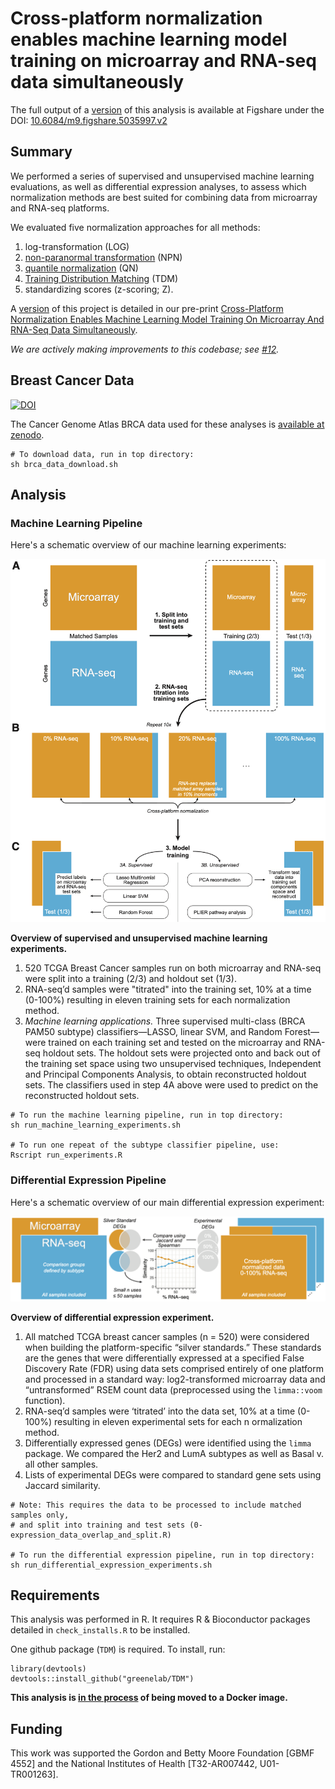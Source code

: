 # Cross-platform normalization enables machine learning model training on microarray and RNA-seq data simultaneously

The full output of a [version](https://github.com/greenelab/RNAseq_titration_results/releases/tag/v1.1) of this analysis is available at Figshare under the DOI: [10.6084/m9.figshare.5035997.v2](https://doi.org/10.6084/m9.figshare.5035997.v2)

## Summary

We performed a series of supervised and unsupervised machine learning 
evaluations, as well as differential expression analyses, to assess which 
normalization methods are best suited for combining data from microarray and 
RNA-seq platforms. 

We evaluated five normalization approaches for all methods: 

1. log-transformation (LOG) 
2. [non-paranormal transformation](https://arxiv.org/abs/0903.0649) (NPN)
3. [quantile normalization](http://bmbolstad.com/misc/normalize/bolstad_norm_paper.pdf) (QN)
4. [Training Distribution Matching](https://peerj.com/articles/1621/) (TDM)
5. standardizing scores (z-scoring; Z).

A [version](https://github.com/greenelab/RNAseq_titration_results/releases/tag/v1.0) of this project is detailed in our pre-print
[Cross-Platform Normalization Enables Machine Learning Model Training On Microarray And RNA-Seq Data Simultaneously](https://doi.org/10.1101/118349).

_We are actively making improvements to this codebase; see [#12](https://github.com/greenelab/RNAseq_titration_results/issues/12)._
 
## Breast Cancer Data

[![DOI](https://zenodo.org/badge/DOI/10.5281/zenodo.58862.svg)](https://doi.org/10.5281/zenodo.58862)

The Cancer Genome Atlas BRCA data used for these analyses
is [available at zenodo](https://zenodo.org/record/58862).

```
# To download data, run in top directory:
sh brca_data_download.sh
```

## Analysis

### Machine Learning Pipeline

Here's a schematic overview of our machine learning experiments:

![](https://github.com/greenelab/RNAseq_titration_results/blob/master/diagrams/RNA-seq_titration_ML_overview.png)

**Overview of supervised and unsupervised machine learning experiments.** 

1. 520 TCGA Breast Cancer samples run on both microarray and RNA-seq were split 
into a training (2/3) and holdout set (1/3).
2. RNA-seq’d samples were "titrated" into the training set, 10% at a time (0-100%) 
resulting in eleven training sets for each normalization method. 
3. _Machine learning applications._ Three supervised multi-class (BRCA PAM50 subtype) 
classifiers—LASSO, linear SVM, and Random Forest—were trained on each training set 
and tested on the microarray and RNA-seq holdout sets. The holdout sets were projected 
onto and back out of the training set space using two unsupervised techniques, Independent 
and Principal Components Analysis, to obtain reconstructed holdout sets. The 
classifiers used in step 4A above were used to predict on the reconstructed holdout 
sets. 

```
# To run the machine learning pipeline, run in top directory:
sh run_machine_learning_experiments.sh

# To run one repeat of the subtype classifier pipeline, use:
Rscript run_experiments.R
```

### Differential Expression Pipeline

Here's a schematic overview of our main differential expression experiment:

![](https://github.com/greenelab/RNAseq_titration_results/blob/master/diagrams/RNA-seq_titration_diff_expression_overview.png?raw=true)

**Overview of differential expression experiment.** 

1. All matched TCGA breast cancer samples (n = 520) were considered when building the platform-specific 
“silver standards.” These standards are the genes that were differentially 
expressed at a specified False Discovery Rate (FDR) using data sets comprised 
entirely of one platform and processed in a standard way: log2-transformed 
microarray data and “untransformed” RSEM count data (preprocessed using the 
`limma::voom` function). 
2. RNA-seq’d samples were ‘titrated’ into the data set, 
10% at a time (0-100%) resulting in eleven experimental sets for each n
ormalization method. 
3. Differentially expressed genes (DEGs) were identified using 
the `limma` package. We compared the Her2 and LumA subtypes as well as Basal
v. all other samples. 
4. Lists of experimental DEGs were compared to standard gene 
sets using Jaccard similarity. 

```
# Note: This requires the data to be processed to include matched samples only, 
# and split into training and test sets (0-expression_data_overlap_and_split.R)

# To run the differential expression pipeline, run in top directory:
sh run_differential_expression_experiments.sh
```

## Requirements

This analysis was performed in R. It requires R & Bioconductor packages 
detailed in `check_installs.R` to be installed.

One github package (`TDM`) is required. To install, run:

    library(devtools)
    devtools::install_github("greenelab/TDM")

**This analysis is [in the process](https://github.com/greenelab/RNAseq_titration_results/issues/18) of being moved to a Docker image.**

## Funding

This work was supported the Gordon and Betty Moore Foundation [GBMF 4552] and 
the National Institutes of Health [T32-AR007442, U01-TR001263].
